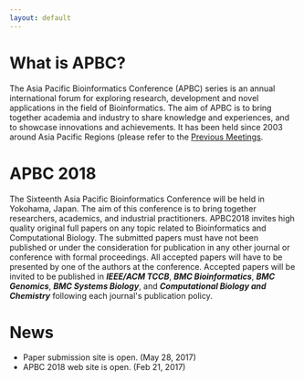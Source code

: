 ```yaml
---
layout: default
---
```

# What is APBC?

The Asia Pacific Bioinformatics Conference (APBC) series is an annual international forum for exploring research, development and novel applications in the field of Bioinformatics. The aim of APBC is to bring together academia and industry to share knowledge and experiences, and to showcase innovations and achievements. It has been held since 2003 around Asia Pacific Regions (please refer to the [Previous Meetings](http://homepage.cs.latrobe.edu.au/ypchen/APBChomepage.htm).

# APBC 2018

The Sixteenth Asia Pacific Bioinformatics Conference will be held in Yokohama, Japan. The aim of this conference is to bring together researchers, academics, and industrial practitioners. APBC2018 invites high quality original full papers on any topic related to Bioinformatics and Computational Biology. The submitted papers must have not been published or under the consideration for publication in any other journal or conference with formal proceedings. All accepted papers will have to be presented by one of the authors at the conference. Accepted papers will be invited to be published in **_IEEE/ACM TCCB_**, **_BMC Bioinformatics_**, **_BMC Genomics_**, **_BMC Systems Biology_**, and **_Computational Biology and Chemistry_** following each journal's publication policy.


# News

* Paper submission site is open. (May 28, 2017)
* APBC 2018 web site is open. (Feb 21, 2017)

<!-- {% for post in site.posts %} -->
<!-- * [{{ post.title }}]({{ site.baseurl}}{{ post.url }}) ({{ post.date | date_to_string }}) -->
<!-- {% endfor %} -->

